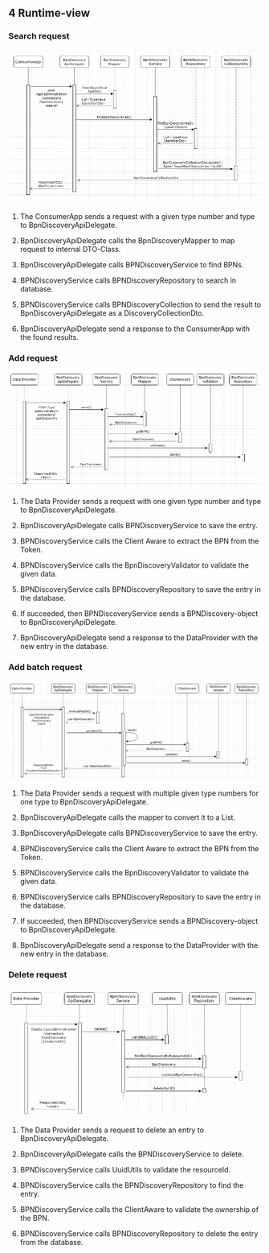 ## 4 Runtime-view

### Search request

![](media/SearchFlow.PNG)

1.  The ConsumerApp sends a request with a given type number and type to
    BpnDiscoveryApiDelegate.

2.  BpnDiscoveryApiDelegate calls the BpnDiscoveryMapper to map request
    to internal DTO-Class.

3.  BpnDiscoveryApiDelegate calls BPNDiscoveryService to find BPNs.

4.  BPNDiscoveryService calls BPNDiscoveryRepository to search in
    database.

5.  BPNDiscoveryService calls BPNDiscoveryCollection to send the result
    to BpnDiscoveryApiDelegate as a DiscoveryCollectionDto.

6.  BpnDiscoveryApiDelegate send a response to the ConsumerApp with the
    found results.


### Add request

![](media/AddFlow.PNG)


1.  The Data Provider sends a request with one given type number and
    type to BpnDiscoveryApiDelegate.

2.  BpnDiscoveryApiDelegate calls BPNDiscoveryService to save the entry.

3.  BPNDiscoveryService calls the Client Aware to extract the BPN from
    the Token.

4.  BPNDiscoveryService calls the BpnDiscoveryValidator to validate the
    given data.

5.  BPNDiscoveryService calls BPNDiscoveryRepository to save the entry
    in the database.

6.  If succeeded, then BPNDiscoveryService sends a BPNDiscovery-object
    to BpnDiscoveryApiDelegate.

7.  BpnDiscoveryApiDelegate send a response to the DataProvider with the
    new entry in the database.


### Add batch request

![](media/AddBatchFlow.PNG)


1.  The Data Provider sends a request with multiple given type numbers
    for one type to BpnDiscoveryApiDelegate.

2.  BpnDiscoveryApiDelegate calls the mapper to convert it to a
    List<BpnDiscovery>.

3.  BpnDiscoveryApiDelegate calls BPNDiscoveryService to save the entry.

4.  BPNDiscoveryService calls the Client Aware to extract the BPN from
    the Token.

5.  BPNDiscoveryService calls the BpnDiscoveryValidator to validate the
    given data.

6.  BPNDiscoveryService calls BPNDiscoveryRepository to save the entry
    in the database.

7.  If succeeded, then BPNDiscoveryService sends a BPNDiscovery-object
    to BpnDiscoveryApiDelegate.

8.  BpnDiscoveryApiDelegate send a response to the DataProvider with the
    new entry in the database.


### Delete request

![](media/DeleteFlow.PNG)

1.  The Data Provider sends a request to delete an entry to
    BpnDiscoveryApiDelegate.

2.  BpnDiscoveryApiDelegate calls the BPNDiscoveryService to delete.

3.  BPNDiscoveryService calls UuidUtils to validate the resourceId.

4.  BPNDiscoveryService calls the BPNDiscoveryRepository to find the
    entry.

5.  BPNDiscoveryService calls the ClientAware to validate the ownership
    of the BPN.

6.  BPNDiscoveryService calls BPNDiscoveryRepository to delete the entry
    from the database.
